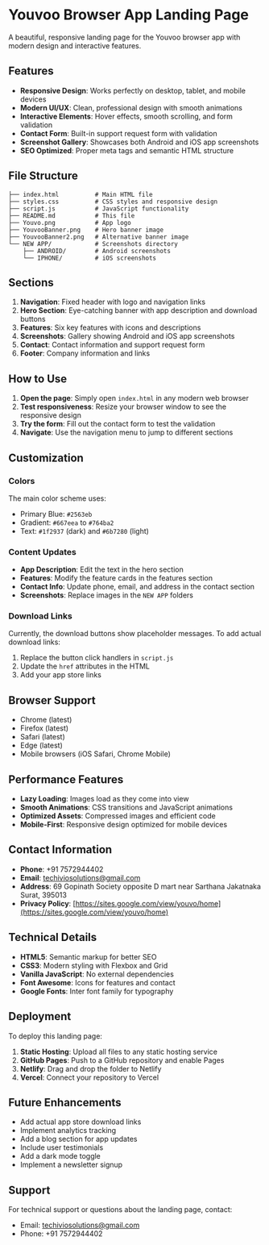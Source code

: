 # Youvoo Browser App Landing Page

A beautiful, responsive landing page for the Youvoo browser app with modern design and interactive features.

## Features

- **Responsive Design**: Works perfectly on desktop, tablet, and mobile devices
- **Modern UI/UX**: Clean, professional design with smooth animations
- **Interactive Elements**: Hover effects, smooth scrolling, and form validation
- **Contact Form**: Built-in support request form with validation
- **Screenshot Gallery**: Showcases both Android and iOS app screenshots
- **SEO Optimized**: Proper meta tags and semantic HTML structure

## File Structure

```
├── index.html          # Main HTML file
├── styles.css          # CSS styles and responsive design
├── script.js           # JavaScript functionality
├── README.md           # This file
├── Youvo.png           # App logo
├── YouvooBanner.png    # Hero banner image
├── YouvooBanner2.png   # Alternative banner image
└── NEW APP/            # Screenshots directory
    ├── ANDROID/        # Android screenshots
    └── IPHONE/         # iOS screenshots
```

## Sections

1. **Navigation**: Fixed header with logo and navigation links
2. **Hero Section**: Eye-catching banner with app description and download buttons
3. **Features**: Six key features with icons and descriptions
4. **Screenshots**: Gallery showing Android and iOS app screenshots
5. **Contact**: Contact information and support request form
6. **Footer**: Company information and links

## How to Use

1. **Open the page**: Simply open `index.html` in any modern web browser
2. **Test responsiveness**: Resize your browser window to see the responsive design
3. **Try the form**: Fill out the contact form to test the validation
4. **Navigate**: Use the navigation menu to jump to different sections

## Customization

### Colors
The main color scheme uses:
- Primary Blue: `#2563eb`
- Gradient: `#667eea` to `#764ba2`
- Text: `#1f2937` (dark) and `#6b7280` (light)

### Content Updates
- **App Description**: Edit the text in the hero section
- **Features**: Modify the feature cards in the features section
- **Contact Info**: Update phone, email, and address in the contact section
- **Screenshots**: Replace images in the `NEW APP` folders

### Download Links
Currently, the download buttons show placeholder messages. To add actual download links:

1. Replace the button click handlers in `script.js`
2. Update the `href` attributes in the HTML
3. Add your app store links

## Browser Support

- Chrome (latest)
- Firefox (latest)
- Safari (latest)
- Edge (latest)
- Mobile browsers (iOS Safari, Chrome Mobile)

## Performance Features

- **Lazy Loading**: Images load as they come into view
- **Smooth Animations**: CSS transitions and JavaScript animations
- **Optimized Assets**: Compressed images and efficient code
- **Mobile-First**: Responsive design optimized for mobile devices

## Contact Information

- **Phone**: +91 7572944402
- **Email**: techiviosolutions@gmail.com
- **Address**: 69 Gopinath Society opposite D mart near Sarthana Jakatnaka Surat, 395013
- **Privacy Policy**: [https://sites.google.com/view/youvo/home](https://sites.google.com/view/youvo/home)

## Technical Details

- **HTML5**: Semantic markup for better SEO
- **CSS3**: Modern styling with Flexbox and Grid
- **Vanilla JavaScript**: No external dependencies
- **Font Awesome**: Icons for features and contact
- **Google Fonts**: Inter font family for typography

## Deployment

To deploy this landing page:

1. **Static Hosting**: Upload all files to any static hosting service
2. **GitHub Pages**: Push to a GitHub repository and enable Pages
3. **Netlify**: Drag and drop the folder to Netlify
4. **Vercel**: Connect your repository to Vercel

## Future Enhancements

- Add actual app store download links
- Implement analytics tracking
- Add a blog section for app updates
- Include user testimonials
- Add a dark mode toggle
- Implement a newsletter signup

## Support

For technical support or questions about the landing page, contact:
- Email: techiviosolutions@gmail.com
- Phone: +91 7572944402
